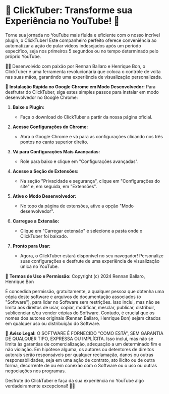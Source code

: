 # 🌟 **ClickTuber: Transforme sua Experiência no YouTube!** 🌟

Torne sua jornada no YouTube mais fluida e eficiente com o nosso incrível plugin, o ClickTuber! Este companheiro perfeito oferece conveniência ao automatizar a ação de pular vídeos indesejados após um período específico, seja nos primeiros 5 segundos ou no tempo determinado pelo próprio YouTube.

👨‍💻 Desenvolvido com paixão por Rennan Ballaro e Henrique Bon, o ClickTuber é uma ferramenta revolucionária que coloca o controle de volta nas suas mãos, garantindo uma experiência de visualização personalizada.

🚀 **Instalação Rápida no Google Chrome em Modo Desenvolvedor:**
Para desfrutar do ClickTuber, siga estes simples passos para instalar em modo desenvolvedor no Google Chrome:

1. **Baixe o Plugin:**
   - Faça o download do ClickTuber a partir da nossa página oficial.

2. **Acesse Configurações do Chrome:**
   - Abra o Google Chrome e vá para as configurações clicando nos três pontos no canto superior direito.

3. **Vá para Configurações Mais Avançadas:**
   - Role para baixo e clique em "Configurações avançadas".

4. **Acesse a Seção de Extensões:**
   - Na seção "Privacidade e segurança", clique em "Configurações do site" e, em seguida, em "Extensões".

5. **Ative o Modo Desenvolvedor:**
   - No topo da página de extensões, ative a opção "Modo desenvolvedor".

6. **Carregue a Extensão:**
   - Clique em "Carregar extensão" e selecione a pasta onde o ClickTuber foi baixado.

7. **Pronto para Usar:**
   - Agora, o ClickTuber estará disponível no seu navegador! Personalize suas configurações e desfrute de uma experiência de visualização única no YouTube.

📜 **Termos de Uso e Permissão:**
Copyright (c) 2024 Rennan Ballaro, Henrique Bon

É concedida permissão, gratuitamente, a qualquer pessoa que obtenha uma cópia deste software e arquivos de documentação associados (o "Software"), para lidar no Software sem restrições. Isso inclui, mas não se limita aos direitos de usar, copiar, modificar, mesclar, publicar, distribuir, sublicenciar e/ou vender cópias do Software. Contudo, é crucial que os nomes dos autores originais (Rennan Ballaro, Henrique Bon) sejam citados em qualquer uso ou distribuição do Software.

🛑 **Aviso Legal:**
O SOFTWARE É FORNECIDO "COMO ESTÁ", SEM GARANTIA DE QUALQUER TIPO, EXPRESSA OU IMPLÍCITA. Isso inclui, mas não se limita às garantias de comercialização, adequação a um determinado fim e não violação. Em hipótese alguma, os autores ou detentores de direitos autorais serão responsáveis por qualquer reclamação, danos ou outras responsabilidades, seja em uma ação de contrato, ato ilícito ou de outra forma, decorrente de ou em conexão com o Software ou o uso ou outras negociações nos programas.

Desfrute do ClickTuber e faça da sua experiência no YouTube algo verdadeiramente excepcional! 🚀✨
